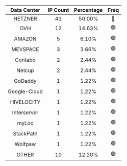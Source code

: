 | Data Center | IP Count | Percentage | Freq |
|:------------:|:--------:|:-----------:|:-----:|
| HETZNER | 41 | 50.00% | 🔴 |
| OVH | 12 | 14.63% | 🟢 |
| AMAZON | 5 | 6.10% | 🟢 |
| MEVSPACE | 3 | 3.66% | 🟢 |
| Contabo | 2 | 2.44% | 🟢 |
| Netcup | 2 | 2.44% | 🟢 |
| GoDaddy | 1 | 1.22% | 🟢 |
| Google-Cloud | 1 | 1.22% | 🟢 |
| HIVELOCITY | 1 | 1.22% | 🟢 |
| Interserver | 1 | 1.22% | 🟢 |
| myLoc | 1 | 1.22% | 🟢 |
| StackPath | 1 | 1.22% | 🟢 |
| Wolfpaw | 1 | 1.22% | 🟢 |
| OTHER | 10 | 12.20% | 🟢 |